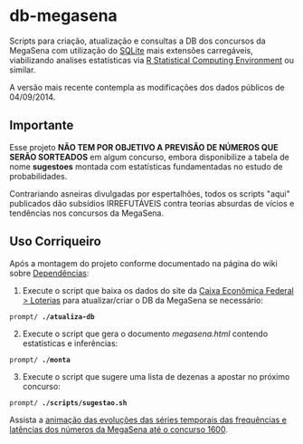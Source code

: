# db-megasena

Scripts para criação, atualização e consultas a DB dos concursos da MegaSena com utilização do <a href="http://www.sqlite.org" title="clique para acessar o website do SQLite">SQLite</a> mais extensões carregáveis, viabilizando analises estatísticas via <a href="http://www.r-project.org/" title="clique para acessar o website do R Statistical Computing...">R Statistical Computing Environment</a> ou similar.

A versão mais recente contempla as modificações dos dados públicos de 04/09/2014.

## Importante

Esse projeto **NÃO TEM POR OBJETIVO A PREVISÃO DE NÚMEROS QUE SERÃO SORTEADOS** em algum concurso, embora disponibilize a tabela de nome **sugestoes** montada com estatísticas fundamentadas no estudo de probabilidades.

Contrariando asneiras divulgadas por espertalhões, todos os scripts "aqui" publicados dão subsídios IRREFUTÁVEIS contra teorias absurdas de vícios e tendências nos concursos da MegaSena.

## Uso Corriqueiro

Após a montagem do projeto conforme documentado na página do wiki sobre <a href="https://github.com/dekassegui/db-megasena/wiki/Depend%C3%AAncias" title="clique para acessar o documento">Dependências</a>:

  1. Execute o script que baixa os dados do site da <a href="http://www1.caixa.gov.br/loterias/loterias/megasena/megasena_resultado.asp" title="clique aqui para acessar o website da Caixa Econômica Federal">Caixa Econômica Federal > Loterias</a> para atualizar/criar o DB da MegaSena se necessário:

  <code>prompt/ <strong>./atualiza-db</strong></code>

  2. Execute o script que gera o documento *megasena.html* contendo estatísticas e inferências:

   <code>prompt/ <strong>./monta</strong></code>

  3. Execute o script que sugere uma lista de dezenas a apostar no próximo concurso:

   <code>prompt/ <strong>./scripts/sugestao.sh</strong></code>


Assista a <a href="http://youtu.be/r2UlHOk1kh8" title="clique aqui para acessar a animação">animação das evoluções das séries temporais das frequências e latências dos números da MegaSena até o concurso 1600</a>.
